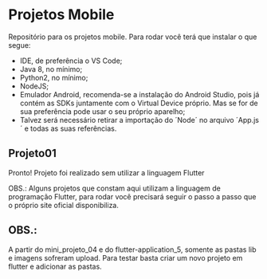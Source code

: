 # Projetos Mobile
Repositório para os projetos mobile. Para rodar você terá que instalar o que segue:
* IDE, de preferência o VS Code;
* Java 8, no mínimo;
* Python2, no mínimo;
* NodeJS;
* Emulador Android, recomenda-se a instalação do Android Studio, pois já contém as SDKs juntamente com o Virtual Device próprio. Mas se for de sua preferência pode usar o seu próprio aparelho;
* Talvez será necessário retirar a importação do ´Node´ no arquivo ´App.js´ e todas as suas referências.
	
## Projeto01
Pronto! Projeto foi realizado sem utilizar a linguagem Flutter

OBS.: Alguns projetos que constam aqui utilizam a linguagem de programação Flutter, para rodar você precisará seguir o passo a passo que o próprio site oficial disponibiliza.

## OBS.:
A partir do mini_projeto_04 e do flutter-application_5, somente as pastas lib e imagens sofreram upload. Para testar basta criar um novo projeto em flutter e adicionar as pastas.